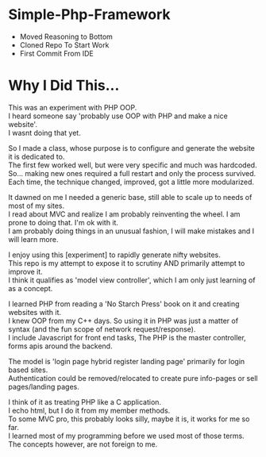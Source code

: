 # Simple-Php-Framework
- Moved Reasoning to Bottom
- Cloned Repo To Start Work
- First Commit From IDE

# Why I Did This...
This was an experiment with PHP OOP.<br/>
I heard someone say 'probably use OOP with PHP and make a nice website'.<br/>
I wasnt doing that yet.<br/>

So I made a class, whose purpose is to configure and generate the website it is dedicated to.<br/>
The first few worked well, but were very specific and much was hardcoded.<br/>
So... making new ones required a full restart and only the process survived.<br/>
Each time, the technique changed, improved, got a little more modularized.<br/>

It dawned on me I needed a generic base, still able to scale up to needs of most of my sites.<br/>
I read about MVC and realize I am probably reinventing the wheel. I am prone to doing that. I'm ok with it.<br/>
I am probably doing things in an unusual fashion, I will make mistakes and I will learn more.<br/>

I enjoy using this [experiment] to rapidly generate nifty websites. <br/>
This repo is my attempt to expose it to scrutiny AND primarily attempt to improve it. <br/>
I think it qualifies as 'model view controller', which I am only just learning of as a concept.<br/>

I learned PHP from reading a 'No Starch Press' book on it and creating websites with it.<br/>
I knew OOP from my C++ days. So using it in PHP was just a matter of syntax (and the fun scope of network request/response).<br/>
I include Javascript for front end tasks, The PHP is the master controller, forms apis around the backend.<br/>

The model is 'login page hybrid register landing page' primarily for login based sites.<br/>
Authentication could be removed/relocated to create pure info-pages or sell pages/landing pages.<br/>

I think of it as treating PHP like a C application.<br/>
I echo html, but I do it from my member methods. <br/>
To some MVC pro, this probably looks silly, maybe it is, it works for me so far.<br/>
I learned most of my programming before we used most of those terms. The concepts however, are not foreign to me.<br/>
